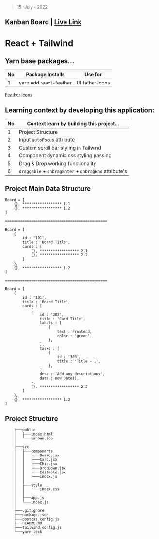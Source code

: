 > 15 -July - 2022
## Kanban Board | [Live Link](www)

# React + Tailwind

## Yarn base packages...
|No| Package Installs        | Use for                       |
|--|-------------------------|-------------------------------|
| 1| yarn add react-feather  | UI father icons               |

[Feather Icons](https://feathericons.com)

## Learning context by developing this application:
|No| Context learn by building this project... | 
|--|-------------------------------------------|
| 1| Project Structure                         | 
| 2| Input `autoFocus` attribute               | 
| 3| Custom scroll bar styling in Tailwind     | 
| 4| Component dynamic css styling passing     |
| 5| Drag & Drop working functionality         |
| 6| `draggable` + `onDragEnter` + `onDragEnd` attribute's  |


## Project Main Data Structure
```
Board = [
    {}, ****************** 1.1
    {}, ****************** 1.2
]

===============================================

Board = [
    {
        id : '101',
        title : 'Board Title',
        cards : [
            {}, ****************** 2.1
            {}, ****************** 2.2
        ]
    },
    {}, ****************** 1.2
]

===============================================

Board = [
    {
        id : '101',
        title : 'Board Title',
        cards : [
            {
                id : '202',
                title : 'Card Title',
                labels : [
                    {
                        text : Frontend,
                        color : 'green',
                    },
                ],
                tasks : [
                    {
                        id : '303',
                        title : 'Title - 1',
                    },
                ],
                desc : 'Add any descriptions',
                date : new Date(),
            },
            {}, ****************** 2.2
        ]
    },
    {}, ****************** 1.2
]
```

## Project Structure
```
    ├───public
    │   ├───index.html
    │   └───kanban.ico
    │
    ├───src
    │   ├───components
    │   │   ├───Board.jsx
    │   │   ├───Card.jsx
    │   │   ├───Chip.jsx
    │   │   ├───DropDown.jsx
    │   │   ├───Editable.jsx
    │   │   └───index.js
    │   │
    │   ├───style
    │   │   └───index.css
    │   │
    │   ├───App.js
    │   └───index.js
    │   
    ├───.gitignore
    ├───package.json
    ├───postcss.config.js
    ├───README.md
    ├───tailwind.config.js
    └───yarn.lock
```



